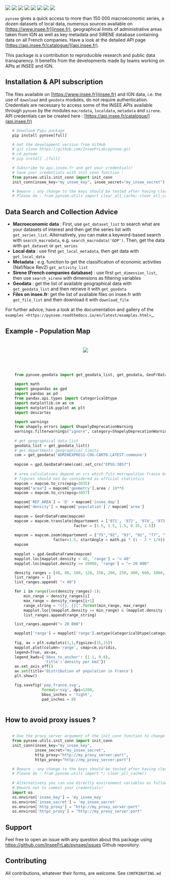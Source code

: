 
[![](https://badge.fury.io/py/pynsee.svg)](https://pypi.org/project/pynsee/)
[![](https://github.com/InseeFrLab/pynsee/actions/workflows/pkgTests.yml/badge.svg)](https://github.com/InseeFrLab/pynsee/actions)
[![](https://github.com/InseeFrLab/pynsee/actions/workflows/examples.yml/badge.svg)](https://github.com/InseeFrLab/pynsee/actions)
[![](https://codecov.io/gh/InseeFrLab/pynsee/branch/master/graph/badge.svg?token=TO96FMWRHK)](https://codecov.io/gh/InseeFrLab/pynsee?branch=master)
[![](https://readthedocs.org/projects/pynsee/badge/?version=latest)](https://pynsee.readthedocs.io/en/latest/?badge=latest)
[![](https://raw.githubusercontent.com/InseeFrLab/pynsee/master/docs/_static/badgepython.svg?token=AP32AXOVNXK5LWKM4OJ5THDAZRHZK)](https://www.python.org/)
[![](https://img.shields.io/badge/code%20style-black-000000.svg)](https://pypi.org/project/black/)
[![](https://img.shields.io/pypi/dm/pynsee)](https://pypistats.org/packages/pynsee)


``pynsee`` gives a quick access to more than 150 000 macroeconomic series,
a dozen datasets of local data, numerous sources available on [https://www.insee.fr](insee.fr), 
geographical limits of administrative areas taken from IGN
as well as key metadata and SIRENE database containing data on all French companies.
Have a look at the detailed API page [https://api.insee.fr/catalogue/](api.insee.fr).

This package is a contribution to reproducible research and public data transparency. 
It benefits from the developments made by teams working on APIs at INSEE and IGN.

## Installation & API subscription

The files available on [https://www.insee.fr](insee.fr) and IGN data, i.e. the use of `download` and `geodata` modules, do not require authentication.
Credentials are necessary to access some of the INSEE APIs available through `pynsee` by the modules `macrodata`, `localdata`, `metadata` and `sirene`. 
API credentials can be created here : [https://api.insee.fr/catalogue/](api.insee.fr)

```python 
   # Download Pypi package
   pip install pynsee[full] 

   # Get the development version from GitHub
   # git clone https://github.com/InseeFrLab/pynsee.git
   # cd pynsee
   # pip install .[full]

   # Subscribe to api.insee.fr and get your credentials!
   # Save your credentials with init_conn function :      
   from pynsee.utils.init_conn import init_conn
   init_conn(insee_key="my_insee_key", insee_secret="my_insee_secret")

   # Beware : any change to the keys should be tested after having cleared the cache
   # Please do : from pynsee.utils import clear_all_cache; clear_all_cache()
```

##  Data Search and Collection Advice

* **Macroeconomic data** :
   First, use ``get_dataset_list`` to search what are your datasets of interest and then get the series list with ``get_series_list``.
   Alternatively, you can make a keyword-based search with ``search_macrodata``, e.g. ``search_macrodata('GDP')``.
   Then, get the data with ``get_dataset`` or ``get_series``
* **Local data** : use first ``get_local_metadata``, then get data with ``get_local_data``
* **Metadata** : e.g. function to get the classification of economic activities (Naf/Nace Rev2) ``get_activity_list`` 
* **Sirene (French companies database)** : use first ``get_dimension_list``, then use ``search_sirene`` with dimensions as filtering variables
* **Geodata** : get the list of available geographical data with ``get_geodata_list`` and then retrieve it with ``get_geodata``
* **Files on insee.fr**: get the list of available files on insee.fr with ``get_file_list`` and then download it with ``download_file``

For further advice, have a look at the documentation and gallery of the `examples <https://pynsee.readthedocs.io/en/latest/examples.html>`_.


## Example - Population Map

<h1 align="center">
<img src="https://raw.githubusercontent.com/InseeFrLab/pynsee/master/docs/_static/popfrance.png?token=AP32AXOVNXK5LWKM4OJ5THDAZRHZK">
</h1><br>

```python

    from pynsee.geodata import get_geodata_list, get_geodata, GeoFrDataFrame

    import math
    import geopandas as gpd
    import pandas as pd
    from pandas.api.types import CategoricalDtype
    import matplotlib.cm as cm
    import matplotlib.pyplot as plt
    import descartes
    
    import warnings
    from shapely.errors import ShapelyDeprecationWarning
    warnings.filterwarnings("ignore", category=ShapelyDeprecationWarning)
    
    # get geographical data list
    geodata_list = get_geodata_list()
    # get departments geographical limits
    com = get_geodata('ADMINEXPRESS-COG-CARTO.LATEST:commune')
    
    mapcom = gpd.GeoDataFrame(com).set_crs("EPSG:3857")
    
    # area calculations depend on crs which fits metropolitan france but not overseas departements
    # figures should not be considered as official statistics
    mapcom = mapcom.to_crs(epsg=3035)
    mapcom["area"] = mapcom['geometry'].area / 10**6
    mapcom = mapcom.to_crs(epsg=3857)

    mapcom['REF_AREA'] = 'D' + mapcom['insee_dep']
    mapcom['density'] = mapcom['population'] / mapcom['area']
    
    mapcom = GeoFrDataFrame(mapcom)
    mapcom = mapcom.translate(departement = ['971', '972', '974', '973', '976'],
                              factor = [1.5, 1.5, 1.5, 0.35, 1.5])
                              
    mapcom = mapcom.zoom(departement = ["75","92", "93", "91", "77", "78", "95", "94"],
                     factor=1.5, startAngle = math.pi * (1 - 3 * 1/9))
    mapcom
    
    mapplot = gpd.GeoDataFrame(mapcom)
    mapplot.loc[mapplot.density < 40, 'range'] = "< 40"
    mapplot.loc[mapplot.density >= 20000, 'range'] = "> 20 000"

    density_ranges = [40, 80, 100, 120, 150, 200, 250, 400, 600, 1000, 2000, 5000, 10000, 20000]
    list_ranges = []
    list_ranges.append( "< 40")

    for i in range(len(density_ranges)-1):
        min_range = density_ranges[i]
        max_range = density_ranges[i+1]
        range_string = "[{}, {}[".format(min_range, max_range)
        mapplot.loc[(mapplot.density >= min_range) & (mapplot.density < max_range), 'range'] = range_string
        list_ranges.append(range_string)

    list_ranges.append("> 20 000")

    mapplot['range'] = mapplot['range'].astype(CategoricalDtype(categories=list_ranges, ordered=True))
    
    fig, ax = plt.subplots(1,1,figsize=[15,15])
    mapplot.plot(column='range', cmap=cm.viridis,
    legend=True, ax=ax,
    legend_kwds={'bbox_to_anchor': (1.1, 0.8),
                 'title':'density per km2'})
    ax.set_axis_off()
    ax.set(title='Distribution of population in France')
    plt.show()

    fig.savefig('pop_france.svg',
                format='svg', dpi=1200,
                bbox_inches = 'tight',
                pad_inches = 0)
 
```

## How to avoid proxy issues ?

```python

   # Use the proxy_server argument of the init_conn function to change the proxy server address   
   from pynsee.utils.init_conn import init_conn
   init_conn(insee_key="my_insee_key",
             insee_secret="my_insee_secret",
             http_proxy="http://my_proxy_server:port",
             https_proxy="http://my_proxy_server:port")

   # Beware : any change to the keys should be tested after having cleared the cache
   # Please do : from pynsee.utils import *; clear_all_cache()
   
   # Alternativety you can use directly environment variables as follows. 
   # Beware not to commit your credentials!
   import os
   os.environ['insee_key'] = 'my_insee_key'
   os.environ['insee_secret'] = 'my_insee_secret'
   os.environ['http_proxy'] = "http://my_proxy_server:port"
   os.environ['https_proxy'] = "http://my_proxy_server:port"

``` 

## Support

Feel free to open an issue with any question about this package using <https://github.com/InseeFrLab/pynsee/issues> Github repository.

## Contributing

All contributions, whatever their forms, are welcome. See ``CONTRIBUTING.md``